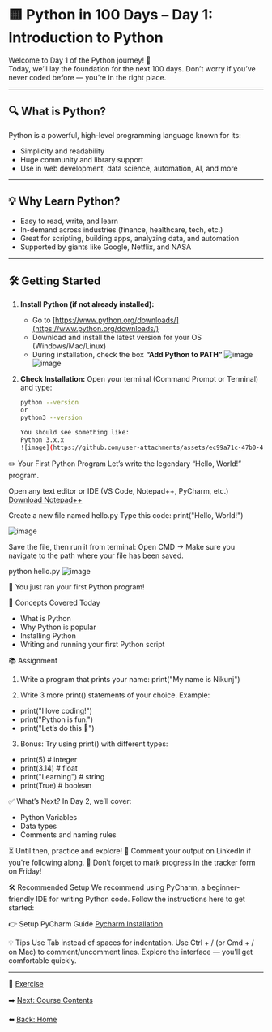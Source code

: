 # 🟨 Python in 100 Days – Day 1: Introduction to Python

Welcome to Day 1 of the Python journey! 🎉  
Today, we’ll lay the foundation for the next 100 days. Don’t worry if you’ve never coded before — you’re in the right place.

---

## 🔍 What is Python?

Python is a powerful, high-level programming language known for its:
- Simplicity and readability
- Huge community and library support
- Use in web development, data science, automation, AI, and more

---

## 💡 Why Learn Python?

- Easy to read, write, and learn
- In-demand across industries (finance, healthcare, tech, etc.)
- Great for scripting, building apps, analyzing data, and automation
- Supported by giants like Google, Netflix, and NASA

---

## 🛠️ Getting Started

1. **Install Python (if not already installed):**
   - Go to [https://www.python.org/downloads/](https://www.python.org/downloads/)
   - Download and install the latest version for your OS (Windows/Mac/Linux)
   - During installation, check the box **“Add Python to PATH”**
     ![image](https://github.com/user-attachments/assets/fcadb9db-3a65-4f0a-967e-a35a38bf66ea)
     ![image](https://github.com/user-attachments/assets/e230c621-49ff-4f34-ac84-2f3ca0235e00)



2. **Check Installation:**
   Open your terminal (Command Prompt or Terminal) and type:
   ```bash
   python --version
   or
   python3 --version

   You should see something like:
   Python 3.x.x
   ![image](https://github.com/user-attachments/assets/ec99a71c-47b0-4612-98b8-83d97c64aea5)

✏️ Your First Python Program
Let’s write the legendary “Hello, World!” program.

Open any text editor or IDE (VS Code, Notepad++, PyCharm, etc.)
[Download Notepad++](https://notepad-plus-plus.org/downloads/v8.8.1/)

Create a new file named hello.py
Type this code:
print("Hello, World!")

![image](https://github.com/user-attachments/assets/015f30b7-7d7a-4029-9cee-66ad0685b6f0)

Save the file, then run it from terminal:
Open CMD -> Make sure you navigate to the path where your file has been saved. 

python hello.py
![image](https://github.com/user-attachments/assets/9428b0c4-a0c4-481d-977c-3f60f327f1c9)


🎉 You just ran your first Python program!

🧠 Concepts Covered Today
- What is Python
- Why Python is popular
- Installing Python
- Writing and running your first Python script

📚 Assignment

1. Write a program that prints your name:
print("My name is Nikunj")

2. Write 3 more print() statements of your choice. Example:
- print("I love coding!")
- print("Python is fun.")
- print("Let’s do this 💪")

3. Bonus: Try using print() with different types:
- print(5)                # integer
- print(3.14)             # float
- print("Learning")       # string
- print(True)             # boolean

✅ What’s Next?
In Day 2, we’ll cover:

- Python Variables
- Data types
- Comments and naming rules

⏳ Until then, practice and explore!
💬 Comment your output on LinkedIn if you're following along.
📌 Don’t forget to mark progress in the tracker form on Friday!

🛠️ Recommended Setup
We recommend using PyCharm, a beginner-friendly IDE for writing Python code. Follow the instructions here to get started:

👉 Setup PyCharm Guide
[Pycharm Installation](Pycharm/pycharm.md)

💡 Tips
Use Tab instead of spaces for indentation.
Use Ctrl + / (or Cmd + / on Mac) to comment/uncomment lines.
Explore the interface — you'll get comfortable quickly.


---
🧠 [Exercise](./exercise.md)

➡️ [Next: Course Contents](../CourseContents.md)

⬅️ [Back: Home](../index.md)
